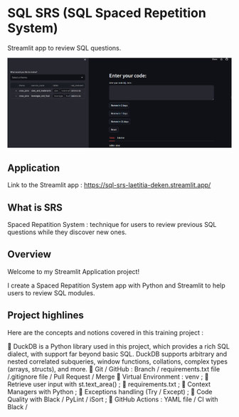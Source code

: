 # SQL SRS (SQL Spaced Repetition System)
Streamlit app to review SQL questions.

![sql-srs](sql-srs-illustration-streamlit.png "Illustration sql-srs")

## Application

Link to the Streamlit app : https://sql-srs-laetitia-deken.streamlit.app/

## What is SRS

Spaced Repatition System : technique for users to review previous SQL questions while they discover new ones.

## Overview

Welcome to my Streamlit Application project! 

I create a Spaced Repatition System app with Python and Streamlit to help users to review SQL modules.


## Project highlines

Here are the concepts and notions covered in this training project : 

📌 DuckDB is a Python library used in this project, which provides a rich SQL dialect, with support far beyond basic SQL. DuckDB supports arbitrary and nested correlated subqueries, window functions, collations, complex types (arrays, structs), and more.
📌 Git / GitHub : Branch / requirements.txt file /.gitignore file / Pull Request / Merge
📌 Virtual Environment : venv ;
📌 Retrieve user input with st.text_area() ;
📌 requirements.txt ;
📌 Context Managers with Python ;
📌 Exceptions handling (Try / Except) ;
📌 Code Quality with Black / PyLint / iSort ;
📌 GitHub Actions : YAML file / CI with Black / 





